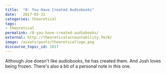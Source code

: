 ```yaml
---
title:  "8: You Have Created Audiobooks"
date:   2017-05-31
categories: theoretical
tags:
- theoretical
permalink: /8-you-have-created-audiobooks/
external: http://theoreticalaccountability.fm/8/
image: /assets/posts/theoreticallogo.png
discourse_topic_id: 1017
---
```

Although Joe doesn't like audiobooks, he has created them. And Josh loves being frozen. There's also a bit of a personal note in this one.
<!--more-->